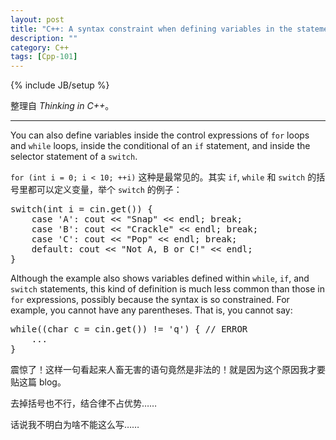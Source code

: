 ```yaml
---
layout: post
title: "C++: A syntax constraint when defining variables in the statements of 'if', 'while' and 'switch'"
description: ""
category: C++
tags: [Cpp-101]
---
```

{% include JB/setup %}

整理自 _Thinking in C++_。

-----

You can also define variables inside the control expressions of `for` loops and `while` loops, inside the conditional of an `if` statement, and inside the selector statement of a `switch`.

`for (int i = 0; i < 10; ++i)` 这种是最常见的。其实 `if`, `while` 和 `switch` 的括号里都可以定义变量，举个 `switch` 的例子：

<pre class="prettyprint linenums">
switch(int i = cin.get()) {
	case 'A': cout << "Snap" << endl; break;
	case 'B': cout << "Crackle" << endl; break;
	case 'C': cout << "Pop" << endl; break;
	default: cout << "Not A, B or C!" << endl;
}
</pre>

Although the example also shows variables defined within `while`, `if`, and `switch` statements, this kind of definition is much less common than those in `for` expressions, possibly because the syntax is so constrained. For example, you cannot have any parentheses. That is, you cannot say:

<pre class="prettyprint linenums">
while((char c = cin.get()) != 'q') { // ERROR
	...
}
</pre>

震惊了！这样一句看起来人畜无害的语句竟然是非法的！就是因为这个原因我才要贴这篇 blog。

去掉括号也不行，结合律不占优势……

话说我不明白为啥不能这么写……

